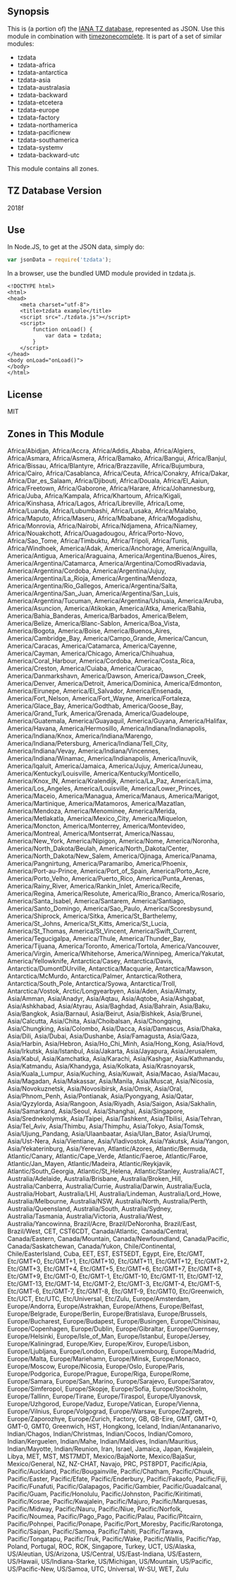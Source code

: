 
## Synopsis

This is (a portion of) the [IANA TZ database](https://www.iana.org/time-zones), represented as JSON. Use this module in combination with [timezonecomplete](https://www.npmjs.com/package/timezonecomplete).
It is part of a set of similar modules:
* tzdata
* tzdata-africa
* tzdata-antarctica
* tzdata-asia
* tzdata-australasia
* tzdata-backward
* tzdata-etcetera
* tzdata-europe
* tzdata-factory
* tzdata-northamerica
* tzdata-pacificnew
* tzdata-southamerica
* tzdata-systemv
* tzdata-backward-utc

This module contains all zones.



## TZ Database Version

2018f

## Use

In Node.JS, to get at the JSON data, simply do:

```javascript
var jsonData = require('tzdata');
```

In a browser, use the bundled UMD module provided in tzdata.js.

```
<!DOCTYPE html>
<html>
<head>
    <meta charset="utf-8">
    <title>tzdata example</title>
    <script src="./tzdata.js"></script>
    <script>
        function onLoad() {
            var data = tzdata;
        }
    </script>
</head>
<body onLoad="onLoad()">
</body>
</html>
```

## License

MIT

## Zones in This Module

Africa/Abidjan, Africa/Accra, Africa/Addis_Ababa, Africa/Algiers, Africa/Asmara, Africa/Asmera, Africa/Bamako, Africa/Bangui, Africa/Banjul, Africa/Bissau, Africa/Blantyre, Africa/Brazzaville, Africa/Bujumbura, Africa/Cairo, Africa/Casablanca, Africa/Ceuta, Africa/Conakry, Africa/Dakar, Africa/Dar_es_Salaam, Africa/Djibouti, Africa/Douala, Africa/El_Aaiun, Africa/Freetown, Africa/Gaborone, Africa/Harare, Africa/Johannesburg, Africa/Juba, Africa/Kampala, Africa/Khartoum, Africa/Kigali, Africa/Kinshasa, Africa/Lagos, Africa/Libreville, Africa/Lome, Africa/Luanda, Africa/Lubumbashi, Africa/Lusaka, Africa/Malabo, Africa/Maputo, Africa/Maseru, Africa/Mbabane, Africa/Mogadishu, Africa/Monrovia, Africa/Nairobi, Africa/Ndjamena, Africa/Niamey, Africa/Nouakchott, Africa/Ouagadougou, Africa/Porto-Novo, Africa/Sao_Tome, Africa/Timbuktu, Africa/Tripoli, Africa/Tunis, Africa/Windhoek, America/Adak, America/Anchorage, America/Anguilla, America/Antigua, America/Araguaina, America/Argentina/Buenos_Aires, America/Argentina/Catamarca, America/Argentina/ComodRivadavia, America/Argentina/Cordoba, America/Argentina/Jujuy, America/Argentina/La_Rioja, America/Argentina/Mendoza, America/Argentina/Rio_Gallegos, America/Argentina/Salta, America/Argentina/San_Juan, America/Argentina/San_Luis, America/Argentina/Tucuman, America/Argentina/Ushuaia, America/Aruba, America/Asuncion, America/Atikokan, America/Atka, America/Bahia, America/Bahia_Banderas, America/Barbados, America/Belem, America/Belize, America/Blanc-Sablon, America/Boa_Vista, America/Bogota, America/Boise, America/Buenos_Aires, America/Cambridge_Bay, America/Campo_Grande, America/Cancun, America/Caracas, America/Catamarca, America/Cayenne, America/Cayman, America/Chicago, America/Chihuahua, America/Coral_Harbour, America/Cordoba, America/Costa_Rica, America/Creston, America/Cuiaba, America/Curacao, America/Danmarkshavn, America/Dawson, America/Dawson_Creek, America/Denver, America/Detroit, America/Dominica, America/Edmonton, America/Eirunepe, America/El_Salvador, America/Ensenada, America/Fort_Nelson, America/Fort_Wayne, America/Fortaleza, America/Glace_Bay, America/Godthab, America/Goose_Bay, America/Grand_Turk, America/Grenada, America/Guadeloupe, America/Guatemala, America/Guayaquil, America/Guyana, America/Halifax, America/Havana, America/Hermosillo, America/Indiana/Indianapolis, America/Indiana/Knox, America/Indiana/Marengo, America/Indiana/Petersburg, America/Indiana/Tell_City, America/Indiana/Vevay, America/Indiana/Vincennes, America/Indiana/Winamac, America/Indianapolis, America/Inuvik, America/Iqaluit, America/Jamaica, America/Jujuy, America/Juneau, America/Kentucky/Louisville, America/Kentucky/Monticello, America/Knox_IN, America/Kralendijk, America/La_Paz, America/Lima, America/Los_Angeles, America/Louisville, America/Lower_Princes, America/Maceio, America/Managua, America/Manaus, America/Marigot, America/Martinique, America/Matamoros, America/Mazatlan, America/Mendoza, America/Menominee, America/Merida, America/Metlakatla, America/Mexico_City, America/Miquelon, America/Moncton, America/Monterrey, America/Montevideo, America/Montreal, America/Montserrat, America/Nassau, America/New_York, America/Nipigon, America/Nome, America/Noronha, America/North_Dakota/Beulah, America/North_Dakota/Center, America/North_Dakota/New_Salem, America/Ojinaga, America/Panama, America/Pangnirtung, America/Paramaribo, America/Phoenix, America/Port-au-Prince, America/Port_of_Spain, America/Porto_Acre, America/Porto_Velho, America/Puerto_Rico, America/Punta_Arenas, America/Rainy_River, America/Rankin_Inlet, America/Recife, America/Regina, America/Resolute, America/Rio_Branco, America/Rosario, America/Santa_Isabel, America/Santarem, America/Santiago, America/Santo_Domingo, America/Sao_Paulo, America/Scoresbysund, America/Shiprock, America/Sitka, America/St_Barthelemy, America/St_Johns, America/St_Kitts, America/St_Lucia, America/St_Thomas, America/St_Vincent, America/Swift_Current, America/Tegucigalpa, America/Thule, America/Thunder_Bay, America/Tijuana, America/Toronto, America/Tortola, America/Vancouver, America/Virgin, America/Whitehorse, America/Winnipeg, America/Yakutat, America/Yellowknife, Antarctica/Casey, Antarctica/Davis, Antarctica/DumontDUrville, Antarctica/Macquarie, Antarctica/Mawson, Antarctica/McMurdo, Antarctica/Palmer, Antarctica/Rothera, Antarctica/South_Pole, Antarctica/Syowa, Antarctica/Troll, Antarctica/Vostok, Arctic/Longyearbyen, Asia/Aden, Asia/Almaty, Asia/Amman, Asia/Anadyr, Asia/Aqtau, Asia/Aqtobe, Asia/Ashgabat, Asia/Ashkhabad, Asia/Atyrau, Asia/Baghdad, Asia/Bahrain, Asia/Baku, Asia/Bangkok, Asia/Barnaul, Asia/Beirut, Asia/Bishkek, Asia/Brunei, Asia/Calcutta, Asia/Chita, Asia/Choibalsan, Asia/Chongqing, Asia/Chungking, Asia/Colombo, Asia/Dacca, Asia/Damascus, Asia/Dhaka, Asia/Dili, Asia/Dubai, Asia/Dushanbe, Asia/Famagusta, Asia/Gaza, Asia/Harbin, Asia/Hebron, Asia/Ho_Chi_Minh, Asia/Hong_Kong, Asia/Hovd, Asia/Irkutsk, Asia/Istanbul, Asia/Jakarta, Asia/Jayapura, Asia/Jerusalem, Asia/Kabul, Asia/Kamchatka, Asia/Karachi, Asia/Kashgar, Asia/Kathmandu, Asia/Katmandu, Asia/Khandyga, Asia/Kolkata, Asia/Krasnoyarsk, Asia/Kuala_Lumpur, Asia/Kuching, Asia/Kuwait, Asia/Macao, Asia/Macau, Asia/Magadan, Asia/Makassar, Asia/Manila, Asia/Muscat, Asia/Nicosia, Asia/Novokuznetsk, Asia/Novosibirsk, Asia/Omsk, Asia/Oral, Asia/Phnom_Penh, Asia/Pontianak, Asia/Pyongyang, Asia/Qatar, Asia/Qyzylorda, Asia/Rangoon, Asia/Riyadh, Asia/Saigon, Asia/Sakhalin, Asia/Samarkand, Asia/Seoul, Asia/Shanghai, Asia/Singapore, Asia/Srednekolymsk, Asia/Taipei, Asia/Tashkent, Asia/Tbilisi, Asia/Tehran, Asia/Tel_Aviv, Asia/Thimbu, Asia/Thimphu, Asia/Tokyo, Asia/Tomsk, Asia/Ujung_Pandang, Asia/Ulaanbaatar, Asia/Ulan_Bator, Asia/Urumqi, Asia/Ust-Nera, Asia/Vientiane, Asia/Vladivostok, Asia/Yakutsk, Asia/Yangon, Asia/Yekaterinburg, Asia/Yerevan, Atlantic/Azores, Atlantic/Bermuda, Atlantic/Canary, Atlantic/Cape_Verde, Atlantic/Faeroe, Atlantic/Faroe, Atlantic/Jan_Mayen, Atlantic/Madeira, Atlantic/Reykjavik, Atlantic/South_Georgia, Atlantic/St_Helena, Atlantic/Stanley, Australia/ACT, Australia/Adelaide, Australia/Brisbane, Australia/Broken_Hill, Australia/Canberra, Australia/Currie, Australia/Darwin, Australia/Eucla, Australia/Hobart, Australia/LHI, Australia/Lindeman, Australia/Lord_Howe, Australia/Melbourne, Australia/NSW, Australia/North, Australia/Perth, Australia/Queensland, Australia/South, Australia/Sydney, Australia/Tasmania, Australia/Victoria, Australia/West, Australia/Yancowinna, Brazil/Acre, Brazil/DeNoronha, Brazil/East, Brazil/West, CET, CST6CDT, Canada/Atlantic, Canada/Central, Canada/Eastern, Canada/Mountain, Canada/Newfoundland, Canada/Pacific, Canada/Saskatchewan, Canada/Yukon, Chile/Continental, Chile/EasterIsland, Cuba, EET, EST, EST5EDT, Egypt, Eire, Etc/GMT, Etc/GMT+0, Etc/GMT+1, Etc/GMT+10, Etc/GMT+11, Etc/GMT+12, Etc/GMT+2, Etc/GMT+3, Etc/GMT+4, Etc/GMT+5, Etc/GMT+6, Etc/GMT+7, Etc/GMT+8, Etc/GMT+9, Etc/GMT-0, Etc/GMT-1, Etc/GMT-10, Etc/GMT-11, Etc/GMT-12, Etc/GMT-13, Etc/GMT-14, Etc/GMT-2, Etc/GMT-3, Etc/GMT-4, Etc/GMT-5, Etc/GMT-6, Etc/GMT-7, Etc/GMT-8, Etc/GMT-9, Etc/GMT0, Etc/Greenwich, Etc/UCT, Etc/UTC, Etc/Universal, Etc/Zulu, Europe/Amsterdam, Europe/Andorra, Europe/Astrakhan, Europe/Athens, Europe/Belfast, Europe/Belgrade, Europe/Berlin, Europe/Bratislava, Europe/Brussels, Europe/Bucharest, Europe/Budapest, Europe/Busingen, Europe/Chisinau, Europe/Copenhagen, Europe/Dublin, Europe/Gibraltar, Europe/Guernsey, Europe/Helsinki, Europe/Isle_of_Man, Europe/Istanbul, Europe/Jersey, Europe/Kaliningrad, Europe/Kiev, Europe/Kirov, Europe/Lisbon, Europe/Ljubljana, Europe/London, Europe/Luxembourg, Europe/Madrid, Europe/Malta, Europe/Mariehamn, Europe/Minsk, Europe/Monaco, Europe/Moscow, Europe/Nicosia, Europe/Oslo, Europe/Paris, Europe/Podgorica, Europe/Prague, Europe/Riga, Europe/Rome, Europe/Samara, Europe/San_Marino, Europe/Sarajevo, Europe/Saratov, Europe/Simferopol, Europe/Skopje, Europe/Sofia, Europe/Stockholm, Europe/Tallinn, Europe/Tirane, Europe/Tiraspol, Europe/Ulyanovsk, Europe/Uzhgorod, Europe/Vaduz, Europe/Vatican, Europe/Vienna, Europe/Vilnius, Europe/Volgograd, Europe/Warsaw, Europe/Zagreb, Europe/Zaporozhye, Europe/Zurich, Factory, GB, GB-Eire, GMT, GMT+0, GMT-0, GMT0, Greenwich, HST, Hongkong, Iceland, Indian/Antananarivo, Indian/Chagos, Indian/Christmas, Indian/Cocos, Indian/Comoro, Indian/Kerguelen, Indian/Mahe, Indian/Maldives, Indian/Mauritius, Indian/Mayotte, Indian/Reunion, Iran, Israel, Jamaica, Japan, Kwajalein, Libya, MET, MST, MST7MDT, Mexico/BajaNorte, Mexico/BajaSur, Mexico/General, NZ, NZ-CHAT, Navajo, PRC, PST8PDT, Pacific/Apia, Pacific/Auckland, Pacific/Bougainville, Pacific/Chatham, Pacific/Chuuk, Pacific/Easter, Pacific/Efate, Pacific/Enderbury, Pacific/Fakaofo, Pacific/Fiji, Pacific/Funafuti, Pacific/Galapagos, Pacific/Gambier, Pacific/Guadalcanal, Pacific/Guam, Pacific/Honolulu, Pacific/Johnston, Pacific/Kiritimati, Pacific/Kosrae, Pacific/Kwajalein, Pacific/Majuro, Pacific/Marquesas, Pacific/Midway, Pacific/Nauru, Pacific/Niue, Pacific/Norfolk, Pacific/Noumea, Pacific/Pago_Pago, Pacific/Palau, Pacific/Pitcairn, Pacific/Pohnpei, Pacific/Ponape, Pacific/Port_Moresby, Pacific/Rarotonga, Pacific/Saipan, Pacific/Samoa, Pacific/Tahiti, Pacific/Tarawa, Pacific/Tongatapu, Pacific/Truk, Pacific/Wake, Pacific/Wallis, Pacific/Yap, Poland, Portugal, ROC, ROK, Singapore, Turkey, UCT, US/Alaska, US/Aleutian, US/Arizona, US/Central, US/East-Indiana, US/Eastern, US/Hawaii, US/Indiana-Starke, US/Michigan, US/Mountain, US/Pacific, US/Pacific-New, US/Samoa, UTC, Universal, W-SU, WET, Zulu
